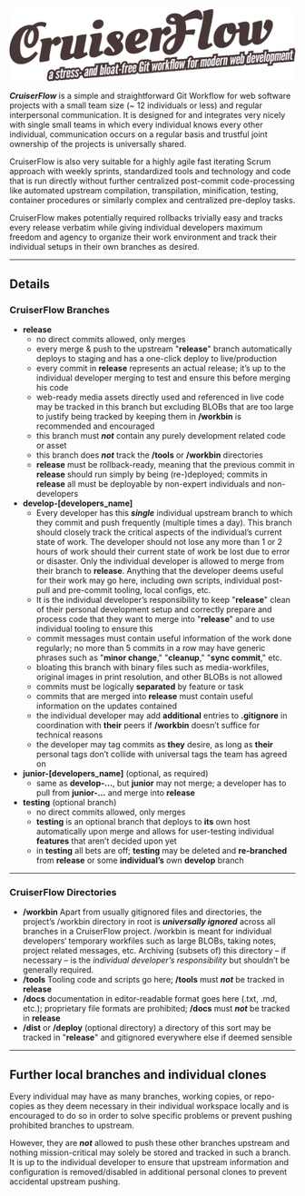 ![CruiserFlow Logo](CruiserFlow.png)

***CruiserFlow*** is a simple and straightforward Git Workflow for web software projects with a small team size (~ 12 individuals or less) and regular interpersonal communication. It is designed for and integrates very nicely with single small teams in which every individual knows every other individual, communication occurs on a regular basis and trustful joint ownership of the projects is universally shared.

CruiserFlow is also very suitable for a highly agile fast iterating Scrum approach with weekly sprints, standardized tools and technology and code that is run directly without further centralized post-commit code-processing like automated upstream compilation, transpilation, minification, testing, container procedures or similarly complex and centralized pre-deploy tasks.

CruiserFlow makes potentially required rollbacks trivially easy and tracks every release verbatim while giving individual developers maximum freedom and agency to organize their work environment and track their individual setups in their own branches as desired.

***

## Details

### **CruiserFlow** Branches

* **release**
    * no direct commits allowed, only merges
    * every merge & push to the upstream "**release**" branch automatically deploys to staging and has a one-click deploy to live/production
    * every commit in **release** represents an actual release; it’s up to the individual developer merging to test and ensure this before merging his code
    * web-ready media assets directly used and referenced in live code may be tracked in this branch but excluding BLOBs that are too large to justify being tracked by keeping them in **/workbin** is recommended and encouraged
    * this branch must **_not_** contain any purely development related code or asset
    * this branch does **_not_** track the **/tools** or **/workbin** directories
    * **release** must be rollback-ready, meaning that the previous commit in **release** should run simply by being (re-)deployed; commits in **release** all must be deployable by non-expert individuals and non-developers
* **develop-[developers_name]**
    * Every developer has this **_single_** individual upstream branch to which they commit and push frequently (multiple times a day). This branch should closely track the critical aspects of the individual’s current state of work. The developer should not lose any more than 1 or 2 hours of work should their current state of work be lost due to error or disaster. Only the individual developer is allowed to merge from their branch to **release**. Anything that the developer deems useful for their work may go here, including own scripts, individual post-pull and pre-commit tooling, local configs, etc.
    * It is the individual developer’s responsibility to keep "**release**" clean of their personal development setup and correctly prepare and process code that they want to merge into "**release**" and to use individual tooling to ensure this
    * commit messages must contain useful information of the work done regularly; no more than 5 commits in a row may have generic phrases such as "**minor change**," "**cleanup**," "**sync commit**," etc.
    * bloating this branch with binary files such as media-workfiles, original images in print resolution, and other BLOBs is not allowed
    * commits must be logically **separated** by feature or task
    * commits that are merged into **release** must contain useful information on the updates contained
    * the individual developer may add **additional** entries to **.gitignore** in coordination with **their** peers if **/workbin** doesn’t suffice for technical reasons
    * the developer may tag commits as **they** desire, as long as **their** personal tags don’t collide with universal tags the team has agreed on
* **junior-[developers_name]** (optional, as required)
    * same as **develop-…**, but **junior** may not merge; a developer has to pull from **junior-…** and merge into **release**
* **testing** (optional branch)
    * no direct commits allowed, only merges
    * **testing** is an optional branch that deploys to **its** own host automatically upon merge and allows for user-testing individual **features** that aren’t decided upon yet
    * in **testing** all bets are off; **testing** may be deleted and **re-branched** from **release** or some **individual’s** own **develop** branch

***

### **CruiserFlow** Directories

* **/workbin**
    Apart from usually gitignored files and directories, the project’s /workbin directory in root is **_universally ignored_** across all branches in a CruiserFlow project. /workbin is meant for individual developers‘ temporary workfiles such as large BLOBs, taking notes, project related messages, etc. Archiving (subsets of) this directory – if necessary – is the *individual developer’s responsibility* but shouldn’t be generally required.
* **/tools**
    Tooling code and scripts go here; **/tools** must **_not_** be tracked in **release**
* **/docs**
    documentation in editor-readable format goes here (.txt, .md, etc.); proprietary file formats are prohibited; **/docs** must **_not_** be tracked in **release**
* **/dist** or **/deploy** (optional directory) a directory of this sort may be tracked in "**release**" and gitignored everywhere else if deemed sensible

***

## Further local branches and individual clones

Every individual may have as many branches, working copies, or repo-copies as they deem necessary in their individual workspace locally and is encouraged to do so in order to solve specific problems or prevent pushing prohibited branches to upstream.

However, they are **_not_** allowed to push these other branches upstream and nothing mission-critical may solely be stored and tracked in such a branch. It is up to the individual developer to ensure that upstream information and configuration is removed/disabled in additional personal clones to prevent accidental upstream pushing.
